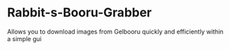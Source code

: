 # Rabbit-s-Booru-Grabber

Allows you to download images from Gelbooru quickly and efficiently within a simple gui
